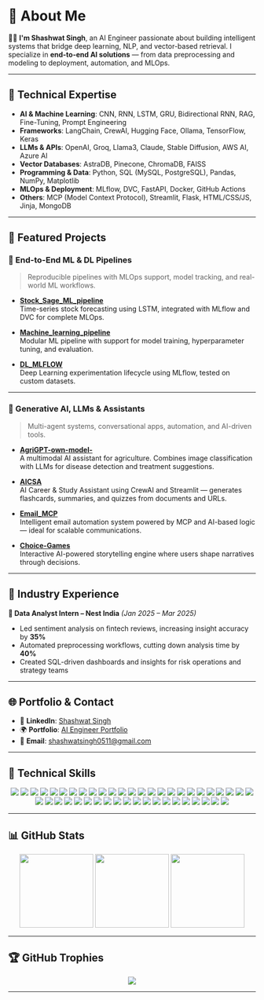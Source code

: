 # 💫 About Me

👨‍💻 **I'm Shashwat Singh**, an AI Engineer passionate about building intelligent systems that bridge deep learning, NLP, and vector-based retrieval. I specialize in **end-to-end AI solutions** — from data preprocessing and modeling to deployment, automation, and MLOps.

---

## 🔧 Technical Expertise

- **AI & Machine Learning**: CNN, RNN, LSTM, GRU, Bidirectional RNN, RAG, Fine-Tuning, Prompt Engineering  
- **Frameworks**: LangChain, CrewAI, Hugging Face, Ollama, TensorFlow, Keras  
- **LLMs & APIs**: OpenAI, Groq, Llama3, Claude, Stable Diffusion, AWS AI, Azure AI  
- **Vector Databases**: AstraDB, Pinecone, ChromaDB, FAISS  
- **Programming & Data**: Python, SQL (MySQL, PostgreSQL), Pandas, NumPy, Matplotlib  
- **MLOps & Deployment**: MLflow, DVC, FastAPI, Docker, GitHub Actions  
- **Others**: MCP (Model Context Protocol), Streamlit, Flask, HTML/CSS/JS, Jinja, MongoDB

---

## 🚀 Featured Projects

### 🔬 End-to-End ML & DL Pipelines

> Reproducible pipelines with MLOps support, model tracking, and real-world ML workflows.

- **[Stock_Sage_ML_pipeline](https://github.com/shashwat051102/Stock_Sage_ML_pipeline)**  
  Time-series stock forecasting using LSTM, integrated with MLflow and DVC for complete MLOps.

- **[Machine_learning_pipeline](https://github.com/shashwat051102/Machine_learning_pipeline)**  
  Modular ML pipeline with support for model training, hyperparameter tuning, and evaluation.

- **[DL_MLFLOW](https://github.com/shashwat051102/DL_MLFLOW)**  
  Deep Learning experimentation lifecycle using MLflow, tested on custom datasets.

---

### 🧠 Generative AI, LLMs & Assistants

> Multi-agent systems, conversational apps, automation, and AI-driven tools.

- **[AgriGPT-own-model-](https://github.com/shashwat051102/AgriGPT-own-model-)**  
  A multimodal AI assistant for agriculture. Combines image classification with LLMs for disease detection and treatment suggestions.

- **[AICSA](https://github.com/shashwat051102/AICSA)**  
  AI Career & Study Assistant using CrewAI and Streamlit — generates flashcards, summaries, and quizzes from documents and URLs.

- **[Email_MCP](https://github.com/shashwat051102/Email_MCP)**  
  Intelligent email automation system powered by MCP and AI-based logic — ideal for scalable communications.

- **[Choice-Games](https://github.com/shashwat051102/Choice-Games)**  
  Interactive AI-powered storytelling engine where users shape narratives through decisions.

---

## 💼 Industry Experience

**🔹 Data Analyst Intern – Nest India** *(Jan 2025 – Mar 2025)*  
- Led sentiment analysis on fintech reviews, increasing insight accuracy by **35%**  
- Automated preprocessing workflows, cutting down analysis time by **40%**  
- Created SQL-driven dashboards and insights for risk operations and strategy teams

---

## 🌐 Portfolio & Contact

- 💼 **LinkedIn**: [Shashwat Singh](https://www.linkedin.com/in/shashwat-singh-49663a251)  
- 🌍 **Portfolio**: [AI Engineer Portfolio](https://shashwat051102.github.io/AI-Engineer-Portfolio/)  
- 📧 **Email**: [shashwatsingh0511@gmail.com](mailto:shashwatsingh0511@gmail.com)

---

## 🚀 Technical Skills

<p align="center">
  
  <!-- AI & ML -->
  <img src="https://img.shields.io/badge/CNN-orange?style=for-the-badge"/>
  <img src="https://img.shields.io/badge/RNN-blue?style=for-the-badge"/>
  <img src="https://img.shields.io/badge/LSTM-green?style=for-the-badge"/>
  <img src="https://img.shields.io/badge/GRU-red?style=for-the-badge"/>
  <img src="https://img.shields.io/badge/BiRNN-purple?style=for-the-badge"/>
  <img src="https://img.shields.io/badge/Prompt%20Engineering-FF69B4?style=for-the-badge"/>
  <img src="https://img.shields.io/badge/RAG-yellow?style=for-the-badge"/>
  <img src="https://img.shields.io/badge/Fine--tuning-00CED1?style=for-the-badge"/>
  <img src="https://img.shields.io/badge/Scikit--Learn-F7931E?style=for-the-badge&logo=scikit-learn&logoColor=white"/>
  <img src="https://img.shields.io/badge/TensorFlow-FF6F00?style=for-the-badge&logo=TensorFlow&logoColor=white"/>
  <img src="https://img.shields.io/badge/PyTorch-EE4C2C?style=for-the-badge&logo=pytorch&logoColor=white"/>
  <img src="https://img.shields.io/badge/Deep%20Learning-black?style=for-the-badge"/>
  <img src="https://img.shields.io/badge/Seaborn-0099CC?style=for-the-badge"/>

  <!-- Frameworks -->
  <img src="https://img.shields.io/badge/LangChain-000000?style=for-the-badge"/>
  <img src="https://img.shields.io/badge/CrewAI-00CED1?style=for-the-badge"/>
  <img src="https://img.shields.io/badge/Hugging%20Face-FFBF00?style=for-the-badge&logo=huggingface&logoColor=black"/>
  <img src="https://img.shields.io/badge/Ollama-202124?style=for-the-badge"/>

  <!-- LLMs & APIs -->
  <img src="https://img.shields.io/badge/OpenAI-412991?style=for-the-badge&logo=openai&logoColor=white"/>
  <img src="https://img.shields.io/badge/Groq-black?style=for-the-badge"/>
  <img src="https://img.shields.io/badge/Llama3-gray?style=for-the-badge"/>
  <img src="https://img.shields.io/badge/Stable%20Diffusion-2E2E2E?style=for-the-badge"/>
  <img src="https://img.shields.io/badge/AWS%20Bedrock-orange?style=for-the-badge&logo=amazonaws&logoColor=white"/>
  <img src="https://img.shields.io/badge/SageMaker-FF9900?style=for-the-badge&logo=amazon-aws&logoColor=white"/>
  <img src="https://img.shields.io/badge/Azure%20Cognitive-0078D4?style=for-the-badge&logo=microsoft-azure&logoColor=white"/>

  <!-- Vector DBs -->
  <img src="https://img.shields.io/badge/FAISS-009688?style=for-the-badge"/>
  <img src="https://img.shields.io/badge/Pinecone-05ACAA?style=for-the-badge"/>
  <img src="https://img.shields.io/badge/ChromaDB-9C27B0?style=for-the-badge"/>
  <img src="https://img.shields.io/badge/AstraDB-5A4FCF?style=for-the-badge"/>

  <!-- Programming -->
  <img src="https://img.shields.io/badge/Python-3776AB?style=for-the-badge&logo=python&logoColor=white"/>
  <img src="https://img.shields.io/badge/Pandas-150458?style=for-the-badge&logo=pandas&logoColor=white"/>
  <img src="https://img.shields.io/badge/NumPy-013243?style=for-the-badge&logo=numpy&logoColor=white"/>
  <img src="https://img.shields.io/badge/SciPy-8CAAE6?style=for-the-badge&logo=scipy&logoColor=white"/>
  <img src="https://img.shields.io/badge/Matplotlib-ffffff?style=for-the-badge&logo=matplotlib&logoColor=black"/>
  <img src="https://img.shields.io/badge/MySQL-4479A1?style=for-the-badge&logo=mysql&logoColor=white"/>
  <img src="https://img.shields.io/badge/PostgreSQL-336791?style=for-the-badge&logo=postgresql&logoColor=white"/>
  <img src="https://img.shields.io/badge/Git-F05033?style=for-the-badge&logo=git&logoColor=white"/>
  <img src="https://img.shields.io/badge/Tableau-E97627?style=for-the-badge&logo=tableau&logoColor=white"/>

  <!-- MLOps -->
  <img src="https://img.shields.io/badge/MLflow-1D539F?style=for-the-badge"/>
  <img src="https://img.shields.io/badge/DVC-945DD6?style=for-the-badge"/>
  <img src="https://img.shields.io/badge/DagsHub-FE5F55?style=for-the-badge"/>
  <img src="https://img.shields.io/badge/Docker-2496ED?style=for-the-badge&logo=docker&logoColor=white"/>
  <img src="https://img.shields.io/badge/GitHub-181717?style=for-the-badge&logo=github&logoColor=white"/>

  <!-- Protocols -->
  <img src="https://img.shields.io/badge/MCP-gray?style=for-the-badge"/>
  <img src="https://img.shields.io/badge/OpenAPI-6BA539?style=for-the-badge"/>
  <img src="https://img.shields.io/badge/REST%20API-blue?style=for-the-badge"/>

</p>


---

## 📊 GitHub Stats

<p align="center">
  <img src="https://github-readme-stats.vercel.app/api?username=shashwat051102&theme=vision-friendly-dark&hide_border=true&include_all_commits=true&count_private=true" height="150">
  <img src="https://nirzak-streak-stats.vercel.app/?user=shashwat051102&theme=vision-friendly-dark&hide_border=true" height="150">
  <img src="https://github-readme-stats.vercel.app/api/top-langs/?username=shashwat051102&theme=vision-friendly-dark&hide_border=true&layout=compact" height="150">
</p>

---

## 🏆 GitHub Trophies

<p align="center">
  <img src="https://github-profile-trophy.vercel.app/?username=shashwat051102&theme=radical&no-frame=true&no-bg=true&margin-w=4">
</p>

---

<!-- Designed with care for recruiters and collaborators -->
